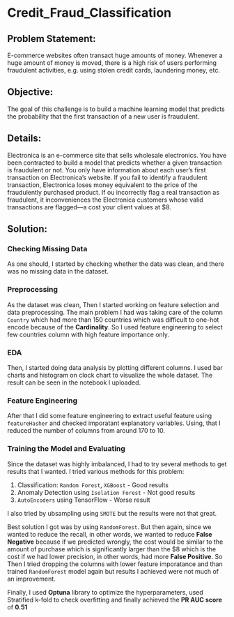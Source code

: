 # Credit_Fraud_Classification

## Problem Statement:
E-commerce websites often transact huge amounts of money. Whenever a huge amount of money is moved, there is a high risk of users performing fraudulent activities, e.g. using stolen credit cards, laundering money, etc.

## Objective:
The goal of this challenge is to build a machine learning model that predicts the probability that the first transaction of a new user is fraudulent.

## Details:
Electronica is an e-commerce site that sells wholesale electronics. You have been contracted to build a model that predicts whether a given transaction is fraudulent or not. You only have information about each user’s first transaction on Electronica’s website. If you fail to identify a fraudulent transaction, Electronica loses money equivalent to the price of the fraudulently purchased product. If ou incorrectly flag a real transaction as fraudulent, it inconveniences the Electronica customers whose valid transactions are flagged—a cost your client values at $8.

## Solution:

### Checking Missing Data
As one should, I started by checking whether the data was clean, and there was no missing data in the dataset. 

### Preprocessing
As the dataset was clean, Then I started working on feature selection and data preprocessing. The main problem I had was taking care of the column `Country` which had more than 150 countries which was difficult to one-hot encode because of the **Cardinality**. So I used feature engineering to select few countries column with high feature importance only. 

### EDA
Then, I started doing data analysis by plotting different columns. I used bar charts and histogram on clock chart to visualize the whole dataset. The result can be seen in the notebook I uploaded. 

### Feature Engineering
After that I did some feature engineering to extract useful feature using `featureHasher` and checked imporatant explanatory variables. Using, that I reduced the number of columns from around 170 to 10.

### Training the Model and Evaluating

Since the dataset was highly imbalanced, I had to try several methods to get results that I wanted. I tried various methods for this problem: 
1. Classification: `Random Forest`, `XGBoost` - Good results  
2. Anomaly Detection using `Isolation Forest` - Not good results
3. `AutoEncoders` using TensorFlow            - Worse result

I also tried by ubsampling using `SMOTE` but the results were not that great.

Best solution I got was by using `RandomForest`. But then again, since we wanted to reduce the recall, in other words, we wanted to reduce **False Negative** because if we predicted wrongly, the cost would be similar to the amount of purchase which is significantly larger than the $8 which is the cost if we had lower precision, in other words, had more **False Positive**. So Then I tried dropping the columns with lower feature imporatance and than trained `RandomForest` model again but results I  achieved were not much of an improvement. 

Finally, I used **Optuna** library to optimize the hyperparameters, used Stratified k-fold to check overfitting and finally achieved the **PR AUC score** of **0.51** 




